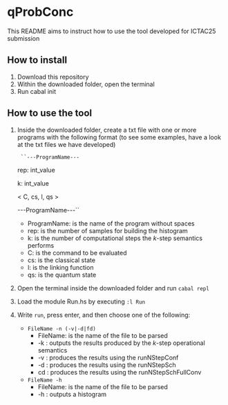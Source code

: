 # qProbConc

This README aims to instruct how to use the tool developed for ICTAC25 submission

## How to install

1. Download this repository 
2. Within the downloaded folder, open the terminal
3. Run cabal init


## How to use the tool

1. Inside the downloaded folder, create a txt file with one or more programs with the following format
(to see some examples, have a look at the txt files we have developed)

    	``---ProgramName---
	  
	  rep: int_value
	  
	  k: int_value
	  
	  < C, cs, l, qs >
	  
	  ---ProgramName---``
    - ProgramName: is the name of the program without spaces
    - rep: is the number of samples for building the histogram
    - k: is the number of computational steps the $k$-step semantics performs
    - C: is the command to be evaluated
    - cs: is the classical state
    - l: is the linking function
    - qs: is the quantum state
2. Open the terminal inside the downloaded folder and run ``cabal repl``
3. Load the module Run.hs by executing ``:l Run``
4. Write ``run``, press enter, and then choose one of the following:
   - ``FileName -n (-v|-d|fd)``
     - FileName: is the name of the file to be parsed
     - -k : outputs the results produced by the $k$-step operational semantics
     - -v : produces the results using the runNStepConf	 
     - -d : produces the results using the runNStepSch
     - cd : produces the results using the runNStepSchFullConv     
   - ``FileName -h``
     - FileName: is the name of the file to be parsed
     - -h : outputs a histogram


